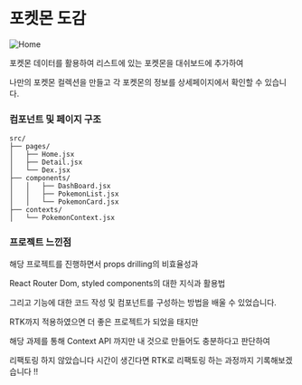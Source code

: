 # 포켓몬 도감


![Home](https://github.com/user-attachments/assets/9ac67227-79ad-4197-bf8d-5c92ed372c17)


포켓몬 데이터를 활용하여 리스트에 있는 포켓몬을 대쉬보드에 추가하여 

나만의 포켓몬 컬렉션을 만들고 각 포켓몬의 정보를 상세페이지에서 확인할 수 있습니다.






### 컴포넌트 및 페이지 구조


```plaintext
src/
├── pages/
│   ├── Home.jsx
│   ├── Detail.jsx
│   └── Dex.jsx
├── components/
│   │   ├── DashBoard.jsx
│   │   ├── PokemonList.jsx
│   │   └── PokemonCard.jsx
├── contexts/
│   └── PokemonContext.jsx
```




### 프로젝트 느낀점


해당 프로젝트를 진행하면서 props drilling의 비효율성과 

React Router Dom, styled components의 대한 지식과 활용법

그리고 기능에 대한 코드 작성 및 컴포넌트를 구성하는 방법을 배울 수 있었습니다.



RTK까지 적용하였으면 더 좋은 프로젝트가 되었을 태지만

해당 과제를 통해 Context API 까지만 내 것으로 만들어도 충분하다고 판단하여

리팩토링 하지 않았습니다 시간이 생긴다면 RTK로 리팩토링 하는 과정까지 기록해보겠습니다 !!
